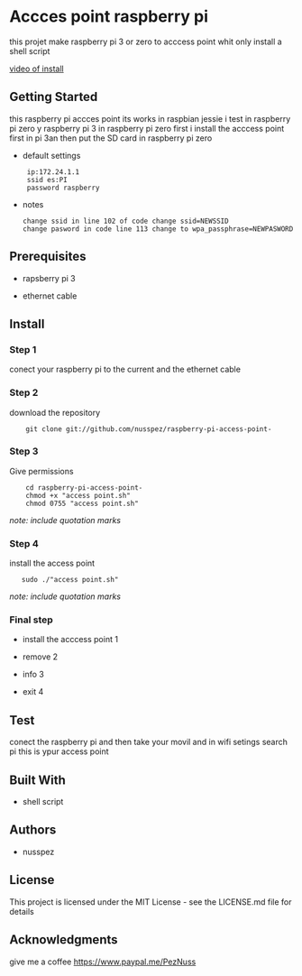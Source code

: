 # Accces point raspberry pi 
this projet make raspberry pi 3 or zero to acccess point whit only install a shell script

[video of install](https://www.youtube.com/watch?v=cPRM5EOJk6c&feature=youtu.be)

## Getting Started
this raspberry pi accces point its works in raspbian jessie i test in raspberry pi zero y raspberry pi 3
in raspberry pi zero first i install the acccess point first in pi 3an then put the SD card in raspberry pi zero

- default settings

       ip:172.24.1.1
       ssid es:PI
       password raspberry

- notes

      change ssid in line 102 of code change ssid=NEWSSID
      change pasword in code line 113 change to wpa_passphrase=NEWPASWORD
  
## Prerequisites


- rapsberry pi 3

- ethernet cable

## Install

### Step 1


conect your raspberry pi to the current and the ethernet cable 

### Step 2

download the repository

        git clone git://github.com/nusspez/raspberry-pi-access-point-
  
### Step 3

Give permissions

        cd raspberry-pi-access-point-
        chmod +x "access point.sh" 
        chmod 0755 "access point.sh"

*note: include quotation marks*

### Step 4

install the access point

       sudo ./"access point.sh"

*note: include quotation marks*

### Final step

- install the acccess point 1

- remove 2

- info 3

- exit 4

## Test

conect the raspberry pi and then take your movil and in wifi setings search pi this is ypur access point

## Built With


- shell script

## Authors


- nusspez

## License

This project is licensed under the MIT License - see the LICENSE.md file for details

## Acknowledgments

give me a coffee https://www.paypal.me/PezNuss

